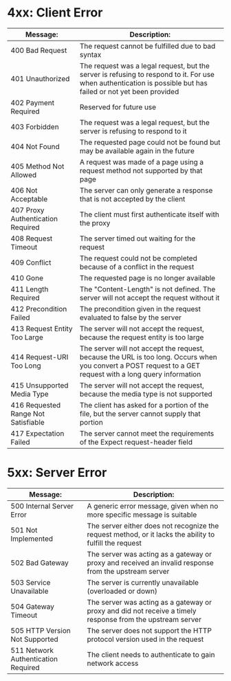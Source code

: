 # 4xx: Client Error

Message: | Description:
------------ | -------------
400 Bad Request | The request cannot be fulfilled due to bad syntax
401 Unauthorized | The request was a legal request, but the server is refusing to respond to it. For use when authentication is possible but has failed or not yet been provided
402 Payment Required | Reserved for future use
403 Forbidden | The request was a legal request, but the server is refusing to respond to it
404 Not Found | The requested page could not be found but may be available again in the future
405 Method Not Allowed | A request was made of a page using a request method not supported by that page
406 Not Acceptable | The server can only generate a response that is not accepted by the client
407 Proxy Authentication Required | The client must first authenticate itself with the proxy
408 Request Timeout | The server timed out waiting for the request
409 Conflict | The request could not be completed because of a conflict in the request
410 Gone | The requested page is no longer available
411 Length Required | The "Content-Length" is not defined. The server will not accept the request without it 
412 Precondition Failed | The precondition given in the request evaluated to false by the server
413 Request Entity Too Large | The server will not accept the request, because the request entity is too large
414 Request-URI Too Long | The server will not accept the request, because the URL is too long. Occurs when you convert a POST request to a GET request with a long query information 
415 Unsupported Media Type | The server will not accept the request, because the media type is not supported 
416 Requested Range Not Satisfiable | The client has asked for a portion of the file, but the server cannot supply that portion
417 Expectation Failed | The server cannot meet the requirements of the Expect request-header field

# 5xx: Server Error

Message: | Description:
------------ | -------------
500 Internal Server Error | A generic error message, given when no more specific message is suitable
501 Not Implemented | The server either does not recognize the request method, or it lacks the ability to fulfill the request
502 Bad Gateway | The server was acting as a gateway or proxy and received an invalid response from the upstream server
503 Service Unavailable | The server is currently unavailable (overloaded or down)
504 Gateway Timeout | The server was acting as a gateway or proxy and did not receive a timely response from the upstream server
505 HTTP Version Not Supported | The server does not support the HTTP protocol version used in the request
511 Network Authentication Required | The client needs to authenticate to gain network access
